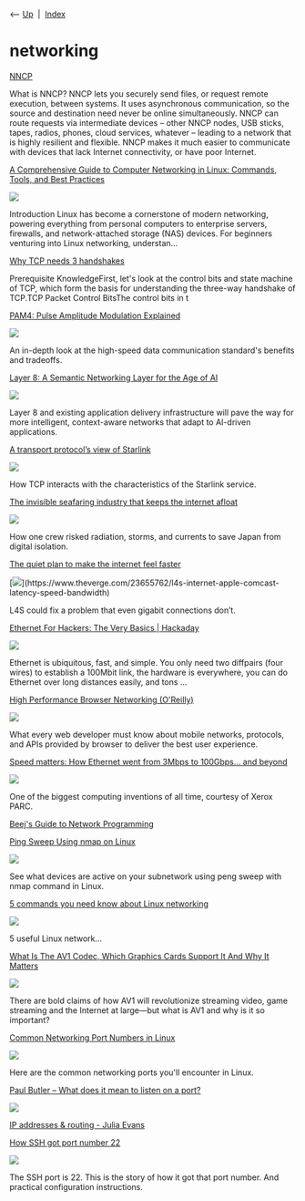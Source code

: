 <div class="nav">

⟵ [Up](index.html)  \|  [Index](index.html)

</div>

# networking

<div class="cards">

<div class="card">

<div class="card-title">

[NNCP](https://www.complete.org/nncp/)

</div>

What is NNCP? NNCP lets you securely send files, or request remote
execution, between systems. It uses asynchronous communication, so the
source and destination need never be online simultaneously. NNCP can
route requests via intermediate devices – other NNCP nodes, USB sticks,
tapes, radios, phones, cloud services, whatever – leading to a network
that is highly resilient and flexible. NNCP makes it much easier to
communicate with devices that lack Internet connectivity, or have poor
Internet.

</div>

<div class="card">

<div class="card-title">

[A Comprehensive Guide to Computer Networking in Linux: Commands, Tools,
and Best
Practices](https://www.r-bloggers.com/2024/12/a-comprehensive-guide-to-computer-networking-in-linux-commands-tools-and-best-practices/)

</div>

<div class="card-image">

[![](https://www.spsanderson.com/steveondata/posts/2024-12-20/todays_post.png)](https://www.r-bloggers.com/2024/12/a-comprehensive-guide-to-computer-networking-in-linux-commands-tools-and-best-practices/)

</div>

Introduction Linux has become a cornerstone of modern networking,
powering everything from personal computers to enterprise servers,
firewalls, and network-attached storage (NAS) devices. For beginners
venturing into Linux networking, understan...

</div>

<div class="card">

<div class="card-title">

[Why TCP needs 3
handshakes](https://www.pixelstech.net/article/1727412048-Why-TCP-needs-3-handshakes)

</div>

Prerequisite KnowledgeFirst, let's look at the control bits and state
machine of TCP, which form the basis for understanding the three-way
handshake of TCP.TCP Packet Control BitsThe control bits in t

</div>

<div class="card">

<div class="card-title">

[PAM4: Pulse Amplitude Modulation
Explained](https://semiengineering.com/pam4-pulse-amplitude-modulation-explained)

</div>

<div class="card-image">

[![](https://semiengineering.com/wp-content/uploads/Screenshot-2024-09-24-at-10.51.43%E2%80%AFAM.png?fit=1760%2C1316&ssl=1)](https://semiengineering.com/pam4-pulse-amplitude-modulation-explained)

</div>

An in-depth look at the high-speed data communication standard's
benefits and tradeoffs.

</div>

<div class="card">

<div class="card-title">

[Layer 8: A Semantic Networking Layer for the Age of
AI](https://thenewstack.io/layer-8-the-inevitable-semantic-networking-layer)

</div>

<div class="card-image">

[![](https://cdn.thenewstack.io/media/2024/06/ffe55292-layer.jpg)](https://thenewstack.io/layer-8-the-inevitable-semantic-networking-layer)

</div>

Layer 8 and existing application delivery infrastructure will pave the
way for more intelligent, context-aware networks that adapt to AI-driven
applications.

</div>

<div class="card">

<div class="card-title">

[A transport protocol’s view of
Starlink](https://blog.apnic.net/2024/05/17/a-transport-protocols-view-of-starlink)

</div>

<div class="card-image">

[![](https://blog.apnic.net/wp-content/uploads/2024/05/starlink-launch-ft.png)](https://blog.apnic.net/2024/05/17/a-transport-protocols-view-of-starlink)

</div>

How TCP interacts with the characteristics of the Starlink service.

</div>

<div class="card">

<div class="card-title">

[The invisible seafaring industry that keeps the internet
afloat](https://www.theverge.com/c/24070570/internet-cables-undersea-deep-repair-ships)

</div>

<div class="card-image">

[![](https://cdn.vox-cdn.com/thumbor/DrOYXnNspMRC-3zMh2wDtQBkZCU=/184x288:2517x1513/fit-in/1200x630/cdn.vox-cdn.com/uploads/chorus_asset/file/25281635/236543_Deep_sea_cable_repair_GTakayama_0106.jpg)](https://www.theverge.com/c/24070570/internet-cables-undersea-deep-repair-ships)

</div>

How one crew risked radiation, storms, and currents to save Japan from
digital isolation.

</div>

<div class="card">

<div class="card-title">

[The quiet plan to make the internet feel
faster](https://www.theverge.com/23655762/l4s-internet-apple-comcast-latency-speed-bandwidth)

</div>

<div class="card-image">

[![](https://cdn.vox-cdn.com/thumbor/OV6DgjtIZgh5HmgrjqUUrAw7jbM=/0x0:2040x1360/1200x628/filters:focal(1020x680:1021x681)/cdn.vox-cdn.com/uploads/chorus_asset/file/25139984/236836_Infrastructure_L4S_BROADBAND_SISIKIM_LEDE.jpg)](https://www.theverge.com/23655762/l4s-internet-apple-comcast-latency-speed-bandwidth)

</div>

L4S could fix a problem that even gigabit connections don’t.

</div>

<div class="card">

<div class="card-title">

[Ethernet For Hackers: The Very Basics \|
Hackaday](https://hackaday.com/2024/02/12/ethernet-for-hackers-the-very-basics)

</div>

<div class="card-image">

[![](https://hackaday.com/wp-content/uploads/2024/02/ethernet_cable_featured.png)](https://hackaday.com/2024/02/12/ethernet-for-hackers-the-very-basics)

</div>

Ethernet is ubiquitous, fast, and simple. You only need two diffpairs
(four wires) to establish a 100Mbit link, the hardware is everywhere,
you can do Ethernet over long distances easily, and tons …

</div>

<div class="card">

<div class="card-title">

[High Performance Browser Networking (O'Reilly)](https://hpbn.co)

</div>

<div class="card-image">

[![](https://hpbn.co/assets/twitter.jpg)](https://hpbn.co)

</div>

What every web developer must know about mobile networks, protocols, and
APIs provided by browser to deliver the best user experience.

</div>

<div class="card">

<div class="card-title">

[Speed matters: How Ethernet went from 3Mbps to 100Gbps… and
beyond](https://arstechnica.com/gadgets/2023/06/speed-matters-how-ethernet-went-from-3mbps-to-100gbps-and-beyond)

</div>

<div class="card-image">

[![](https://cdn.arstechnica.net/wp-content/uploads/2020/10/broadband-ethernet-cables.jpg)](https://arstechnica.com/gadgets/2023/06/speed-matters-how-ethernet-went-from-3mbps-to-100gbps-and-beyond)

</div>

One of the biggest computing inventions of all time, courtesy of Xerox
PARC.

</div>

<div class="card">

<div class="card-title">

[Beej's Guide to Network Programming](https://beej.us/guide/bgnet)

</div>

</div>

<div class="card">

<div class="card-title">

[Ping Sweep Using nmap on
Linux](https://linuxhandbook.com/ping-sweep-nmap)

</div>

<div class="card-image">

[![](https://linuxhandbook.com/content/images/2023/03/nmap-sweep-in-linux.png)](https://linuxhandbook.com/ping-sweep-nmap)

</div>

See what devices are active on your subnetwork using peng sweep with
nmap command in Linux.

</div>

<div class="card">

<div class="card-title">

[5 commands you need know about Linux
networking](https://dev.to/caodawei3/5-commands-you-need-know-about-linux-networking-n3o)

</div>

<div class="card-image">

[![](https://dev-to-uploads.s3.amazonaws.com/uploads/articles/3otvb2z646ytpt1hl2rv.jpg)](https://dev.to/caodawei3/5-commands-you-need-know-about-linux-networking-n3o)

</div>

5 useful Linux network...

</div>

<div class="card">

<div class="card-title">

[What Is The AV1 Codec, Which Graphics Cards Support It And Why It
Matters](https://hothardware.com/news/av1-codec-support-and-importance-explained)

</div>

<div class="card-image">

[![](https://images.hothardware.com/contentimages/newsitem/59693/content/hero-av1-video-codec-logo.png)](https://hothardware.com/news/av1-codec-support-and-importance-explained)

</div>

There are bold claims of how AV1 will revolutionize streaming video,
game streaming and the Internet at large—but what is AV1 and why is it
so important?

</div>

<div class="card">

<div class="card-title">

[Common Networking Port Numbers in
Linux](https://linuxhandbook.com/common-ports)

</div>

<div class="card-image">

[![](https://linuxhandbook.com/content/images/2022/09/common-networking-port-number.png)](https://linuxhandbook.com/common-ports)

</div>

Here are the common networking ports you'll encounter in Linux.

</div>

<div class="card">

<div class="card-title">

[Paul Butler – What does it mean to listen on a
port?](https://paulbutler.org/2022/what-does-it-mean-to-listen-on-a-port)

</div>

<div class="card-image">

[![](https://r.moxy.social/ykZcSLKZUq/paulbutler/fb.png?date=February+13%2C+2022&title=What+does+it+mean+to+listen+on+a+port%3F)](https://paulbutler.org/2022/what-does-it-mean-to-listen-on-a-port)

</div>

</div>

<div class="card">

<div class="card-title">

[IP addresses & routing - Julia
Evans](https://jvns.ca/blog/2018/07/24/ip-addresses-routing)

</div>

</div>

<div class="card">

<div class="card-title">

[How SSH got port number 22](https://www.ssh.com/ssh/port)

</div>

<div class="card-image">

[![](https://www.ssh.com/hubfs/ssh-og.png)](https://www.ssh.com/ssh/port)

</div>

The SSH port is 22. This is the story of how it got that port number.
And practical configuration instructions.

</div>

</div>
